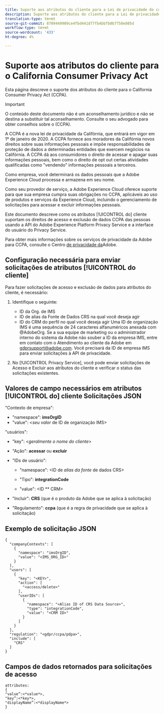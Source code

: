 ```yaml
---
title: Suporte aos atributos do cliente para a Lei de privacidade do consumidor da Califórnia
description: Suporte aos atributos do cliente para a Lei de privacidade do consumidor da Califórnia
translation-type: tm+mt
source-git-commit: 8709449909ce4fbd441d77fb4bbfb0b7758e805d
workflow-type: tm+mt
source-wordcount: '433'
ht-degree: 4%

---
```



# Suporte aos atributos do cliente para o California Consumer Privacy Act

Esta página descreve o suporte dos atributos do  cliente para o California Consumer Privacy Act (CCPA).

>[!IMPORTANT]
>
>O conteúdo deste documento não é um aconselhamento jurídico e não se destina a substituir tal aconselhamento. Consulte o seu advogado para obter conselhos sobre o (CCPA).

A CCPA é a nova lei de privacidade da Califórnia, que entrará em vigor em 1º de janeiro de 2020. A CCPA fornece aos moradores da Califórnia novos direitos sobre suas informações pessoais e impõe responsabilidades de proteção de dados a determinadas entidades que exercem negócios na Califórnia. A CCPA dá aos consumidores o direito de acessar e apagar suas informações pessoais, bem como o direito de opt out certas atividades qualificadas como &quot;vendendo&quot; informações pessoais a terceiros.

Como empresa, você determinará os dados pessoais que a Adobe Experience Cloud processa e armazena em seu nome.

Como seu provedor de serviço, a Adobe Experience Cloud oferece suporte para que sua empresa cumpra suas obrigações no CCPA, aplicáveis ao uso de produtos e serviços da Experience Cloud, incluindo o gerenciamento de solicitações para acessar e excluir informações pessoais.

Este documento descreve como os atributos [!UICONTROL do] cliente suportam os direitos de acesso e exclusão de dados CCPA das pessoas usando a API do Adobe Experience Platform Privacy Service e a interface do usuário do Privacy Service.

Para obter mais informações sobre os serviços de privacidade da Adobe para CCPA, consulte o Centro [de privacidade da](https://www.adobe.com/privacy/ccpa.html)Adobe.

## Configuração necessária para enviar solicitações de atributos [!UICONTROL do cliente]

Para fazer solicitações de acesso e exclusão de dados para atributos do cliente, é necessário:

1. Identifique o seguinte:

   * ID da Org. de IMS
   * ID de alias da Fonte de Dados CRS na qual você deseja agir
   * ID do CRM do perfil no qual você deseja agir
   Uma ID de organização IMS é uma sequência de 24 caracteres alfanuméricos anexada com @AdobeOrg. Se a sua equipe de marketing ou o administrador interno do sistema da Adobe não souber a ID da empresa IMS, entre em contato com o Atendimento ao cliente da Adobe em gdprsupport@adobe.com. Você precisará da ID de empresa IMS para enviar solicitações à API de privacidade.

1. No [!UICONTROL Privacy Service], você pode enviar solicitações de Acesso e Excluir aos atributos do cliente e verificar o status das solicitações existentes.

## Valores de campo necessários em atributos [!UICONTROL do] cliente Solicitações JSON

&quot;Contexto de empresa&quot;:

* &quot;namespace&quot;: **imsOrgID**
* &quot;value&quot;: &lt;*seu valor* de ID de organização IMS>

&quot;usuários&quot;:

* &quot;key&quot;: &lt;*geralmente o nome do cliente*>

* &quot;Ação&quot;: **acessar** ou **excluir**

* &quot;IDs de usuário&quot;:

   * &quot;namespace&quot;: &lt;ID de *alias da fonte* de dados CRS>

   * &quot;Tipo&quot;: **integrationCode**

   * &quot;value&quot;: &lt;ID ** CRM>

* &quot;Incluir&quot;: **CRS** (que é o produto da Adobe que se aplica à solicitação)

* &quot;Regulamento&quot;: **ccpa** (que é a regra de privacidade que se aplica à solicitação)

## Exemplo de solicitação JSON

```
{
  "companyContexts": [
    {
      "namespace": "imsOrgID",
      "value": "<IMS_ORG_ID>"
    }
  ],
  "users": [
    {
      "key": "<KEY>",
      "action": [
        "<access/delete>"
      ],
      "userIDs": [
        {
          "namespace": "<Alias ID of CRS Data Source>",
          "type": "integrationCode",
          "value": "<CRM ID>"
        }
      ]
    }
  ],
  "regulation": "<gdpr/ccpa/pdpa>",
  "include": [
    "CRS"
  ]
}
```

## Campos de dados retornados para solicitações de acesso

```
attributes:
{
"value”:<*value*>,
"key”:<*key*>,
"displayName”:<*displayName*>
}
```
